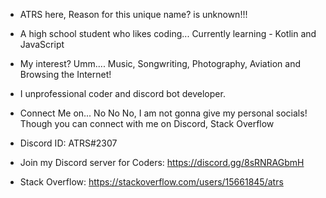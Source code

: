 - ATRS here, Reason for this unique name? is unknown!!!

- A high school student who likes coding... Currently learning - Kotlin and JavaScript

- My interest? Umm.... Music, Songwriting, Photography, Aviation and Browsing the Internet!

- I unprofessional coder and discord bot developer. 

- Connect Me on... No No No, I am not gonna give my personal socials! Though you can connect with me on Discord, Stack Overflow
- Discord ID: ATRS#2307
- Join my Discord server for Coders: https://discord.gg/8sRNRAGbmH
- Stack Overflow: https://stackoverflow.com/users/15661845/atrs









<!---
ATRS7391/ATRS7391 is a ✨ special ✨ repository because its `README.md` (this file) appears on your GitHub profile.
You can click the Preview link to take a look at your changes.
--->
